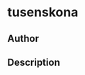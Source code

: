 # tusenskona

## Author

<!-- Insert Your Name Here -->

## Description

<!-- Describe your example here -->
